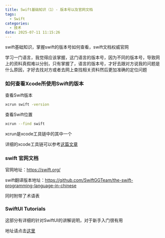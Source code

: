 ```yaml
---
title: Swift基础知识（1）- 版本号以及官网文档
tags:
  - Swift
categories:
  - 技术
date: 2025-07-11 11:15:26
---
```


swift基础知识，掌握swift的版本号如何查看，swift文档权威官网

学习一门语言，我觉得应该掌握，这门语言的版本号，因为不同的版本号，导致网上的资料真假难以分别，只有掌握了，语言的版本号，才好去跟对方说我的问题是什么原因，才好去找对方或者去网上查找相关资料然后更加准确的定位问题

### 如何查看Xcode所使用Swift的版本

查看Swift版本

```bash
xcrun swift -version
```

查看Swift位置

```bash
xcrun --find swift
```

xcrun是xcode工具链中的其中一个

详细的xcode工具链可以参考[这篇文章](https://www.jianshu.com/p/2a351587f0ef)

### swift 官网文档

官网地址：https://swift.org/

swift翻译版本地址：https://github.com/SwiftGGTeam/the-swift-programming-language-in-chinese

同时附带了术语表

### SwiftUI Tutorials

这部分有详细的针对SwiftUI的讲解说明，对于新手入门很有用

地址请点击[这里](https://developer.apple.com/tutorials/swiftui)
